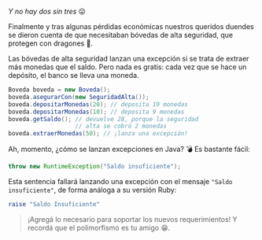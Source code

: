 _Y no hay dos sin tres_ :stuck_out_tongue:

Finalmente y tras algunas pérdidas económicas nuestros queridos duendes se dieron cuenta de que necesitaban bóvedas de alta seguridad, que protegen con dragones :dragon:. 

Las bóvedas de alta seguridad lanzan una excepción si se trata de extraer más monedas que el saldo. Pero nada es gratis: cada vez que se hace un depósito, el banco se lleva una moneda. 

```java
Boveda boveda = new Boveda();
boveda.asegurarCon(new SeguridadAlta());
boveda.depositarMonedas(20); // deposita 19 monedas
boveda.depositarMonedas(10); // deposita 9 monedas
boveda.getSaldo(); // devuelve 28, porque la seguridad 
                   // alta se cobró 2 monedas
boveda.extraerMonedas(50); // ¡lanza una excepción!
```

Ah, momento, ¿cómo se lanzan excepciones en Java? :bomb: Es bastante fácil: 

```java
throw new RuntimeException("Saldo insuficiente");
```

Esta sentencia fallará lanzando una excepción con el mensaje `"Saldo insuficiente"`, de forma análoga a su versión Ruby:

```ruby
raise "Saldo Insuficiente"
```

> ¡Agregá lo necesario para soportar los nuevos requerimientos! Y recordá que el polimorfismo es tu amigo :grin:.

